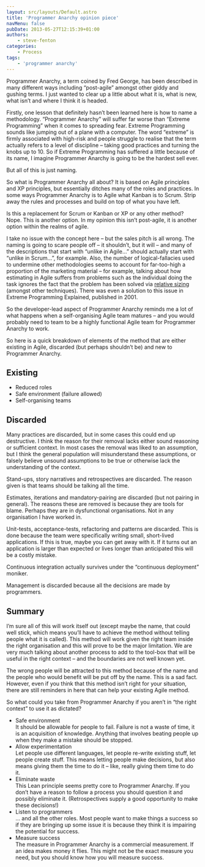 ```yaml
---
layout: src/layouts/Default.astro
title: 'Programmer Anarchy opinion piece'
navMenu: false
pubDate: 2013-05-27T12:15:39+01:00
authors:
    - steve-fenton
categories:
    - Process
tags:
    - 'programmer anarchy'
---
```


Programmer Anarchy, a term coined by Fred George, has been described in many different ways including “post-agile” amongst other giddy and gushing terms. I just wanted to clear up a little about what it is, what is new, what isn’t and where I think it is headed.

Firstly, one lesson that definitely hasn’t been learned here is how to name a methodology. “Programmer Anarchy” will suffer far worse than “Extreme Programming” when it comes to spreading fear. Extreme Programming sounds like jumping out of a plane with a computer. The word “extreme” is firmly associated with high-risk and people struggle to realise that the term actually refers to a level of discipline – taking good practices and turning the knobs up to 10. So if Extreme Programming has suffered a little because of its name, I imagine Programmer Anarchy is going to be the hardest sell ever.

But all of this is just naming.

So what is Programmer Anarchy all about? It is based on Agile principles and XP principles, but essentially ditches many of the roles and practices. In some ways Programmer Anarchy is to Agile what Kanban is to Scrum. Strip away the rules and processes and build on top of what you have left.

Is this a replacement for Scrum or Kanban or XP or any other method? Nope. This is another option. In my opinion this isn’t post-agile, it is another option within the realms of agile.

I take no issue with the concept here – but the sales pitch is all wrong. The naming is going to scare people off – it shouldn’t, but it will – and many of the descriptions that start with “unlike in Agile…” should actually start with “unlike in Scrum…”, for example. Also, the number of logical-fallacies used to undermine other methodologies seems to account for far-too-high a proportion of the marketing material – for example, talking about how estimating in Agile suffers from problems such as the individual doing the task ignores the fact that the problem has been solved via [relative sizing](/blog/2013/05/estimating-with-time-and-relative-sizes/) (amongst other techniques). There was even a solution to this issue in Extreme Programming Explained, published in 2001.

So the developer-lead aspect of Programmer Anarchy reminds me a lot of what happens when a self-organising Agile team matures – and you would probably need to team to be a highly functional Agile team for Programmer Anarchy to work.

So here is a quick breakdown of elements of the method that are either existing in Agile, discarded (but perhaps shouldn’t be) and new to Programmer Anarchy.

## Existing

- Reduced roles
- Safe environment (failure allowed)
- Self-organising teams

## Discarded

Many practices are discarded, but in some cases this could end up destructive. I think the reason for their removal lacks either sound reasoning or sufficient context. In most cases the removal was liked to an assumption, but I think the general population will misunderstand these assumptions, or falsely believe unsound assumptions to be true or otherwise lack the understanding of the context.

Stand-ups, story narratives and retrospectives are discarded. The reason given is that teams should be talking all the time.

Estimates, iterations and mandatory-pairing are discarded (but not pairing in general). The reasons these are removed is because they are tools for blame. Perhaps they are in dysfunctional organisations. Not in any organisation I have worked in.

Unit-tests, acceptance-tests, refactoring and patterns are discarded. This is done because the team were specifically writing small, short-lived applications. If this is true, maybe you can get away with it. If it turns out an application is larger than expected or lives longer than anticipated this will be a costly mistake.

Continuous integration actually survives under the “continuous deployment” moniker.

Management is discarded because all the decisions are made by programmers.

## Summary

I’m sure all of this will work itself out (except maybe the name, that could well stick, which means you’ll have to achieve the method without telling people what it is called). This method will work given the right team inside the right organisation and this will prove to be the major limitation. We are very much talking about another process to add to the tool-box that will be useful in the right context – and the boundaries are not well known yet.

The wrong people will be attracted to this method because of the name and the people who would benefit will be put off by the name. This is a sad fact. However, even if you think that this method isn’t right for your situation, there are still reminders in here that can help your existing Agile method.

So what could you take from Programmer Anarchy if you aren’t in “the right context” to use it as dictated?

- Safe environment  
    It should be allowable for people to fail. Failure is not a waste of time, it is an acquisition of knowledge. Anything that involves beating people up when they make a mistake should be stopped.
- Allow experimentation  
    Let people use different languages, let people re-write existing stuff, let people create stuff. This means letting people make decisions, but also means giving them the time to do it – like, really giving them time to do it.
- Eliminate waste  
    This Lean principle seems pretty core to Programmer Anarchy. If you don’t have a reason to follow a process you should question it and possibly eliminate it. (Retrospectives supply a good opportunity to make these decisions!)
- Listen to programmers  
    … and all the other roles. Most people want to make things a success so if they are bringing up some issue it is because they think it is impairing the potential for success.
- Measure success  
    The measure in Programmer Anarchy is a commercial measurement. If an idea makes money it flies. This might not be the exact measure you need, but you should know how you will measure success.